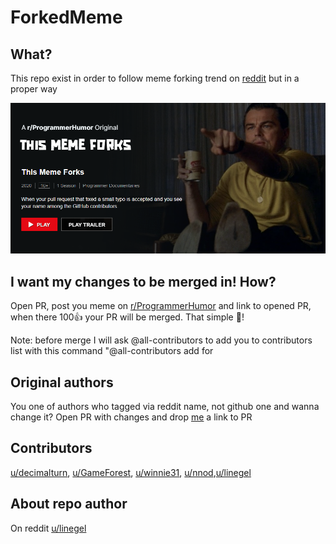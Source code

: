 # ForkedMeme
## What?
This repo exist in order to follow meme forking trend on [reddit](https://www.reddit.com/r/ProgrammerHumor) but in a proper way

![Artwork made by u/nnod](/nnod.png)

## I want my changes to be merged in! How?
Open PR, post you meme on [r/ProgrammerHumor](https://www.reddit.com/r/ProgrammerHumor) and link to opened PR, when there 100👍 your PR will be merged. That simple 💫!

Note: before merge I will ask @all-contributors to add you to contributors list with this command "@all-contributors add <username> for <contributions>
 
 ## Original authors
 You one of authors who tagged via reddit name, not github one and wanna change it? Open PR with changes and drop [me](https://www.reddit.com/user/linegel) a link to PR

## Contributors
[u/decimalturn](https://www.reddit.com/u/decimalturn), [u/GameForest](https://www.reddit.com/u/GameForest), [u/winnie31](https://www.reddit.com/u/winnie31), [u/nnod](https://www.reddit.com/u/nnod),[u/linegel](https://www.reddit.com/u/linegel)

 ## About repo author
 On reddit [u/linegel](https://www.reddit.com/u/linegel)
